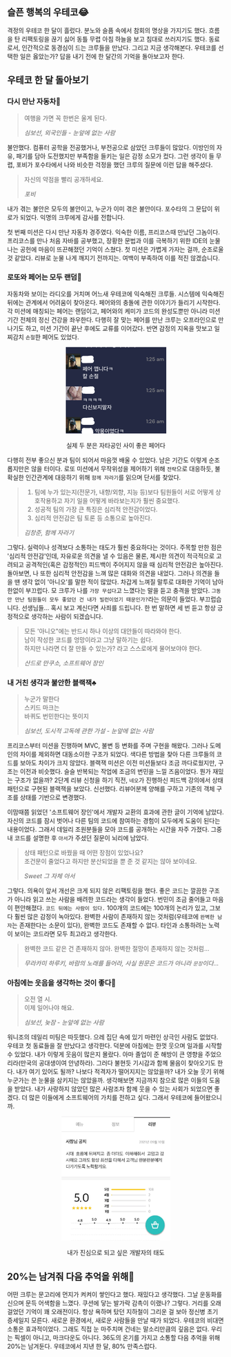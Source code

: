 ## 슬픈 행복의 우테코😂
격정의 우테코 한 달이 흘렀다. 분노와 슬픔 속에서 참회의 명상을 가지기도 했다. 
흐름을 탄 리팩토링을 끊기 싫어 동틀 무렵 아침 하늘을 보고 침대로 쓰러지기도 했다. 
동료로서, 인간적으로 동경심이 드는 크루들을 만났다. 그리고 지금 생각해본다. 
우테코를 선택한 일은 옳았는가? 답을 내기 전에 한 달간의 기억을 돌아보고자 한다.

## 우테코 한 달 돌아보기
### 다시 만난 자동차🚗
> 여행을 가면 꼭 한번은 울게 된다.
>
>_심보선, 외국인들 - 눈앞에 없는 사람_

불안했다. 컴퓨터 공학을 전공했거나, 부전공으로 삼았던 크루들이 많았다. 
이방인의 자유, 패기를 담아 도전했지만 부족함을 들키는 일은 감정 소모가 컸다. 
그런 생각이 들 무렵, 포비가 포수타에서 나와 비슷한 걱정을 했던 크루의 질문에 이런 답을 해주셨다.
> 자신의 약점을 빨리 공개하세요.
>
>_포비_

내가 겪는 불안은 모두의 불안이고, 누군가 이미 겪은 불안이다. 포수타의 그 문답이 위로가 되었다. 익명의 크루에게 감사를 전합니다.

첫 번째 미션은 다시 만난 자동차 경주였다. 익숙한 이름, 프리코스때 만났던 그놈이다. 
프리코스를 만나 처음 자바를 공부했고, 장황한 문법과 이를 극복하기 위한 IDE의 눈물 나는 공헌에 마음이 뜨끈해졌던 기억이 스쳤다. 
첫 미션은 가볍게 가자는 걸까, 순조로울 것 같았다. 리뷰로 눈물 나게 깨지기 전까지는. 여백이 부족하여 이를 적진 않겠습니다.

### 로또와 페어는 모두 랜덤🤝
자동차와 보이는 라디오를 거치며 어느새 우테코에 익숙해진 크루들. 시스템에 익숙해진 뒤에는 관계에서 어려움이 찾아온다. 
페어와의 충돌에 관한 이야기가 들리기 시작한다. 각 미션에 매칭되는 페어는 랜덤이고, 페어와의 케미가 코드의 완성도뿐만 아니라 미션 기간 전체의 정신 건강을 좌우한다. 
다행히 잘 맞는 페어를 만난 크루는 오프라인으로 만나기도 하고, 미션 기간이 끝난 후에도 교류를 이어갔다. 반면 감정의 지옥을 맛보고 일찌감치 `손절`한 페어도 있었다.

<p align="center"><img src="imagesrc/페어 손절_JYP.png"></p> 
<div style="text-align:center">실제 두 분은 자타공인 사이 좋은 페어다</div>

다행히 전부 좋으신 분과 팀이 되어서 마음껏 배울 수 있었다. 남은 기간도 이렇게 순조롭지만은 않을 터이다. 
로또 미션에서 무작위성을 제어하기 위해 `전략`으로 대응하듯, 불확실한 인간관계에 대응하기 위해 `함께 자라기`를 읽으며 단서를 찾았다.
> 1. 팀에 누가 있는지(전문가, 내향/외향, 지능 등)보다 팀원들이 서로 어떻게 상호작용하고 자기 일을 어떻게 바라보는지가 훨씬 중요했다.
> 2. 성공적 팀의 가장 큰 특징은 심리적 안전감이었다.
> 3. 심리적 안전감은 팀 토론 등 소통으로 높아진다.
>
>_김창준, 함께 자라기_

그렇다. 실력이나 성격보다 소통하는 태도가 훨씬 중요하다는 것이다. 
주목할 만한 점은 '심리적 안전감'인데, 자유로운 의견을 낼 수 있음은 물론, 
제시한 의견이 적극적으로 고려되고 공격적인(혹은 감정적인) 피드백이 주어지지 않을 때 심리적 안전감은 높아진다. 
돌아보면, 나 또한 심리적 안전감을 느껴 많은 대화와 의견을 내었다. 그러나 의견을 들을 땐 생각 없이 '아니오'를 말한 적이 많았다. 
차갑게 느껴질 말투로 대화한 기억이 남아 한없이 부끄럽다. 모 크루가 나를 `가장 무섭다`고 느꼈다는 말을 듣고 충격을 받았다. 
`그동안 만난 팀원들이 모두 좋았던 건 내가 빌런이었기 때문인가?`라는 의문이 들었다. 
부끄럽습니다. 선생님들... 혹시 보고 계신다면 사죄를 드립니다. 
한 번 말하면 세 번 듣고 항상 긍정적으로 생각하는 사람이 되겠습니다.

> 모든 '아니오"에는 반드시 하나 이상의 대안들이 따라와야 한다.<br>
> 남이 작성한 코드를 엉망이라고 그냥 말하기는 쉽다.<br> 
> 하지만 나라면 더 잘 만들 수 있는가? 라고 스스로에게 물어보야야 한다.
>
>_산드로 만쿠소, 소프트웨어 장인_


### 내 거친 생각과 불안한 블랙잭♣️
> 누군가 말한다<br>
> 스키드 마크는<br>
> 바퀴도 번민한다는 뜻이지<br>
> 
>_심보선, 도시적 고독에 관한 가설 - 눈앞에 없는 사람_

프리코스부터 미션을 진행하며 MVC, 불변 등 변화를 주며 구현을 해왔다. 그러나 도메인의 차이를 제외하면 대동소이한 구조가 되었다. 
색다른 방법을 찾아 다른 크루들의 코드를 보아도 차이가 크지 않았다. 
블랙잭 미션은 이전 미션들보다 조금 까다로웠지만, 구조는 이전과 비슷했다. 슬슬 반복되는 작업에 조금의 번민을 느낄 즈음이었다. 
뭔가 재밌는 구조가 없을까?
2단계 리뷰 신청을 하기 직전, `네오`가 진행하신 피드백 강의에서 상태 패턴으로 구현된 블랙잭을 보았다. 신선했다. 
리뷰어분께 양해를 구하고 기존의 객체 구조를 상태를 기반으로 변경했다.

이맘때쯤 읽었던 '소프트웨어 장인'에서 개발자 교환의 효과에 관한 글이 기억에 남았다. 
자신의 코드를 잠시 벗어나 다른 팀의 코드에 참여하는 경험이 모두에게 도움이 된다는 내용이었다. 
그래서 데일리 조원분들을 모아 코드를 공개하는 시간을 자주 가졌다. 그중 내 코드를 설명한 후 `아서`가 주셨던 질문이 뇌리에 남았다.
> 상태 패턴으로 바꿨을 때 어떤 장점이 있었나요?<br> 
> 조건문이 줄었다고 하지만 분산되었을 뿐 준 것 같지는 않아 보이네요.
>
>_Sweet 그 자체 아서_

그렇다. 의욕이 앞서 개선은 크게 되지 않은 리팩토링을 했다. 
좋은 코드는 깔끔한 구조가 아니라 읽고 쓰는 사람을 배려한 코드라는 생각이 들었다. 
번민이 조금 줄어들고 마음이 편안해졌다. `코드 뒤에는 사람이 있다.` 100개의 코드에는 100개의 논리가 있고, 
그보다 훨씬 많은 감정이 녹아있다. 완벽한 사람이 존재하지 않는 것처럼(우테코에 `완벽한 남자`는 존재한다는 소문이 있다), 
완벽한 코드도 존재할 수 없다. 타인과 소통하려는 노력이 보이는 코드라면 모두 최고라고 생각한다.

> 완벽한 코드 같은 건 존재하지 않아. 완벽한 절망이 존재하지 않는 것처럼...
>
>_무라카미 하루키, 바람의 노래를 들어라, 사실 원문은 코드가 아니라 `문장`이다..._

### 아침에는 웃음을 생각하는 것이 좋다🌄
> 오전 열 시.<br>
이제 일어나야 해요.
>
>_심보선, 늦잠 - 눈앞에 없는 사람_

워니조의 데일리 미팅은 따듯했다. 으레 집단 속에 있기 마련인 상극인 사람도 없었다. 
우테코 첫 동료들을 잘 만났다고 생각한다. 덕분에 아침에는 한껏 웃으며 일과를 시작할 수 있었다. 
내가 이렇게 웃음이 많은지 몰랐다. 아마 졸업이 준 해방이 큰 영향을 주었으리라(만국의 공대생이여 안녕하라). 
그러다 불현듯 기시감과 함께 물음이 찾아오기도 한다. 내가 여기 있어도 될까? 나보다 적격자가 떨어지지는 않았을까? 
내가 오늘 웃기 위해 누군가는 쓴 눈물을 삼키지는 않았을까. 생각해보면 지금까지 참으로 많은 이들의 도움을 받았다. 
내가 사랑하지 않았던 많은 사람조차 함께 웃을 수 있는 사회가 되었으면 좋겠다. 
더 많은 이들에게 소프트웨어의 가치를 전하고 싶다. 그래서 우테코에 들어왔으니까.

<p align="center"><img src="imagesrc/존경하는 태도.jpg" width="50%" height="50%"></p> 
<div style="text-align:center">내가 진심으로 되고 싶은 개발자의 태도</div>

## 20%는 남겨줘 다음 추억을 위해👋
어떤 크루는 문고리에 먼지가 켜켜이 쌓인다고 했다. 재밌다고 생각했다. 
그날 운동화를 신으며 문득 어색함을 느꼈다. 쿠션에 닿는 발가락 감촉이 이랬나? 
그렇다. 거리를 오래 걸었던 기억이 꽤 오래전이다. 
항상 욕하며 탔던 지하철이 그리운 걸 보아 정신병 초기 증세일지 모른다. 
새로운 환경에서, 새로운 사람들을 만날 때가 되었다. 우테코의 비대면 소통은 효과적이었다. 
그래도 직접 눈 마주치며 건네는 말소리만큼의 깊음은 없다. 
우리는 픽셀이 아니고, 마크다운도 아니다. 36도의 온기를 가지고 소통할 다음 추억을 위해 20%는 남겨둔다. 
우테코에서 지낸 한 달, 80% 만족스럽다. 
